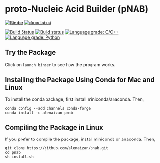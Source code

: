 # proto-Nucleic Acid Builder (pNAB)
[![Binder](https://mybinder.org/badge_logo.svg)](https://mybinder.org/v2/gh/alenaizan/pnab/master?urlpath=%2Fapps%2Fbinder/driver.ipynb)
[![docs latest](https://img.shields.io/badge/docs-latest-5077AB.svg?logo=read%20the%20docs)](https://alenaizan.github.io/pnab/html/index.html)

[![Build Status](https://travis-ci.com/alenaizan/pnab.svg?branch=master)](https://travis-ci.com/alenaizan/pnab)
[![Build status](https://ci.appveyor.com/api/projects/status/9uew76hr6ftlwso4/branch/master?svg=true)](https://ci.appveyor.com/project/alenaizan/pnab/branch/master)
[![Language grade: C/C++](https://img.shields.io/lgtm/grade/cpp/g/alenaizan/pnab.svg?logo=lgtm&logoWidth=18)](https://lgtm.com/projects/g/alenaizan/pnab/context:cpp)
[![Language grade: Python](https://img.shields.io/lgtm/grade/python/g/alenaizan/pnab.svg?logo=lgtm&logoWidth=18)](https://lgtm.com/projects/g/alenaizan/pnab/context:python)

## Try the Package
Click on ```launch binder``` to see how the program works.

## Installing the Package Using Conda for Mac and Linux
To install the conda package, first install miniconda/anaconda. Then,
```
conda config --add channels conda-forge
conda install -c alenaizan pnab
```

## Compiling the Package in Linux
If you prefer to compile the package, install miniconda or anaconda. Then,

```
git clone https://github.com/alenaizan/pnab.git
cd pnab
sh install.sh 
```

